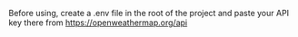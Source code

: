 Before using, create a .env file in the root of the project and paste your API key there from https://openweathermap.org/api
